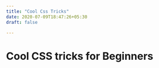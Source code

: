 ```yaml
---
title: "Cool Css Tricks"
date: 2020-07-09T18:47:26+05:30
draft: false

---
```


# Cool CSS tricks for Beginners